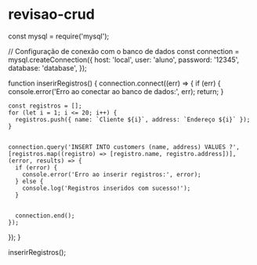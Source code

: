 # revisao-crud
const mysql = require('mysql');

// Configuração de conexão com o banco de dados
const connection = mysql.createConnection({
  host: 'local',
  user: 'aluno',
  password: '12345',
  database: 'database',
});

function inserirRegistros() {
  connection.connect((err) => {
    if (err) {
      console.error('Erro ao conectar ao banco de dados:', err);
      return;
    }

  
    const registros = [];
    for (let i = 1; i <= 20; i++) {
      registros.push({ name: `Cliente ${i}`, address: `Endereço ${i}` });
    }

  
    connection.query('INSERT INTO customers (name, address) VALUES ?', [registros.map((registro) => [registro.name, registro.address])], (error, results) => {
      if (error) {
        console.error('Erro ao inserir registros:', error);
      } else {
        console.log('Registros inseridos com sucesso!');
      }

    
      connection.end();
    });
  });
}

inserirRegistros();

